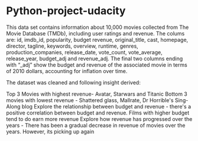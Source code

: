 # Python-project-udacity
This data set contains information about 10,000 movies collected from The Movie Database (TMDb), including user ratings and revenue. The colums are: id, imdb_id, popularity, budget revenue, original_title, cast, homepage, director, tagline, keywords, overview, runtime, genres, production_companies, release_date, vote_count, vote_average, release_year, budget_adj and revenue_adj. The final two columns ending with “_adj” show the budget and revenue of the associated movie in terms of 2010 dollars, accounting for inflation over time.

The dataset was cleaned and following insight derived:

Top 3 Movies with highest revenue- Avatar, Starwars and Titanic
Bottom 3 movies with lowest revenue - Shattered glass, Mallrate, Dr Horrible's Sing-Along blog 
Explore the relationship between budget and revenue - there's a positive correlation between budget and revenue. Films with higher budget tend to do earn more revenue
Explore how revenue has progressed over the years - There has been a gradual decrease in revenue of movies over the years. However, its picking up again
